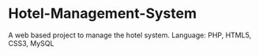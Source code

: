 # Hotel-Management-System
A web based project to manage the hotel system.
Language: PHP, HTML5, CSS3, MySQL
